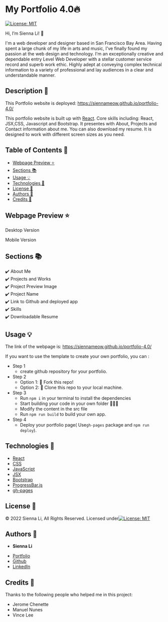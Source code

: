 # My Portfolio 4.0🔥

[![License: MIT](https://img.shields.io/badge/License-MIT-yellow.svg)](https://github.com/siennameow/portfolio-4.0/blob/main/LICENSE)

Hi, I’m Sienna Li! 👋

I'm a web developer and designer based in San Francisco Bay Area. Having spent a large chunk of my life in arts and music, I've finally found my passion at the web design and technology. I'm an exceptionally creative and dependable entry Level Web Developer with a stellar customer service record and superb work ethic. Highly adept at conveying complex technical information to a variety of professional and lay audiences in a clear and understandable manner. 

## Description 📝 

This Portfolio website is deployed: https://siennameow.github.io/portfolio-4.0/

This portfolio website is built up with [React](https://reactjs.org/). Core skills including: React, JSX,CSS, Javascript and Bootstrap. It presentes with About, Projects and Contact information about me. You can also download my resume. It is designed to work with different screen sizes as you need. 


## Table of Contents 📖

* [Webpage Preview ⭐](#webpage-preview-)
* [Sections 📚](#sections-)
* [Usage 💡](#usage-)
* [Technologies 🔧](#technologies-)
* [License 📜](#license-)
* [Authors 👩](#authors-)
* [Credits 🙌](#credits-)

## Webpage Preview ⭐


Desktop Version




Mobile Version  




## Sections 📚


✔️ About Me\
✔️ Projects and Works\
✔️ Project Preview Image\
✔️ Project Name\
✔️ Link to Github and deployed app\
✔️ Skills\
✔️ Downloadable Resume


## Usage 💡


The link of the webpage is: https://siennameow.github.io/portfolio-4.0/


If you want to use the template to create your own portfolio, you can :


- Step 1
    - create github repository for your portfolio.
- Step 2
    - Option 1: 🍴 Fork this repo!
    - Option 2: 👯 Clone this repo to your local machine.
- Step 3
    - Run `npm i` in your terminal to install the dependencies
    - Start building your code in your own folder 🔨🔨🔨
    - Modify the content in the src file
    - Run `npm run build` to build your own app.
- Step 4
    - Deploy your portfolio page( Use`gh-pages` package and `npm run deploy`).

## Technologies 🔧

* [React](https://reactjs.org/)
* [CSS](https://developer.mozilla.org/en-US/docs/Web/CSS)
* [JavaScript](https://developer.mozilla.org/en-US/docs/Web/JavaScript)
* [JSX](https://reactjs.org/docs/introducing-jsx.html)
* [Bootstrap](https://getbootstrap.com/)
* [ProgressBar.js](https://kimmobrunfeldt.github.io/progressbar.js/)
* [gh-pages](https://www.npmjs.com/package/gh-pages)

## License 📜
© 2022 Sienna Li, All Rights Reserved. Licensed under[![License: MIT](https://img.shields.io/badge/License-MIT-yellow.svg)](https://github.com/siennameow/portfolio-4.0/blob/main/LICENSE)

## Authors 👩

* **Sienna Li** 

- [Portfolio](https://sienna-portfolio3.herokuapp.com/)
- [Github](https://github.com/siennameow)
- [LinkedIn](https://www.linkedin.com/in/hexuanli/)


## Credits 🙌

Thanks to the following people who helped me in this project:
- Jerome Chenette
- Manuel Nunes
- Vince Lee
